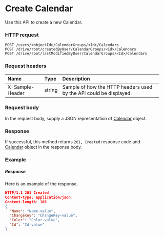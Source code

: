 # Create Calendar

Use this API to create a new Calendar.
### HTTP request
```http
POST /users/<objectId>/CalendarGroups/<Id>/Calendars
POST /drive/root/createdByUser/CalendarGroups/<Id>/Calendars
POST /drive/root/lastModifiedByUser/CalendarGroups/<Id>/Calendars

```
### Request headers
| Name       | Type | Description|
|:---------------|:--------|:----------|
| X-Sample-Header  | string  | Sample of how the HTTP headers used by the API could be displayed.|

### Request body
In the request body, supply a JSON representation of [Calendar](../resources/calendar.md) object.


### Response
If successful, this method returns `201, Created` response code and [Calendar](../resources/calendar.md) object in the response body.

### Example
##### Response
Here is an example of the response.
```json
HTTP/1.1 201 Created
Content-type: application/json
Content-length: 106
{
  "Name": "Name-value",
  "ChangeKey": "ChangeKey-value",
  "Color": "Color-value",
  "Id": "Id-value"
}
```

<!-- uuid: 1f5dc3ab-4fd4-4c9c-8794-b2844e1ddd98
2015-10-09 18:31:36 UTC -->